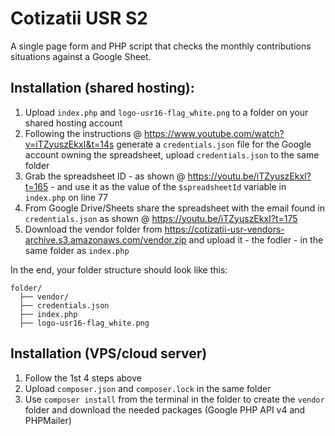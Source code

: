 # Cotizatii USR S2
A single page form and PHP script that checks the monthly contributions situations against a Google Sheet.


## Installation (shared hosting):

1. Upload `index.php` and `logo-usr16-flag_white.png` to a folder on your shared hosting account
2. Following the instructions @ https://www.youtube.com/watch?v=iTZyuszEkxI&t=14s generate a `credentials.json` file for the Google account owning the spreadsheet, upload `credentials.json` to the same folder
3. Grab the spreadsheet ID - as shown @ https://youtu.be/iTZyuszEkxI?t=165 - and use it as the value of the `$spreadsheetId` variable in `index.php` on line 77
4. From Google Drive/Sheets share the spreadsheet with the email found in `credentials.json` as shown @ https://youtu.be/iTZyuszEkxI?t=175
5. Download the vendor folder from https://cotizatii-usr-vendors-archive.s3.amazonaws.com/vendor.zip and upload it - the fodler - in the same folder as `index.php`

In the end, your folder structure should look like this:

```
folder/
  ├── vendor/
  ├── credentials.json
  ├── index.php
  ├── logo-usr16-flag_white.png
```


## Installation (VPS/cloud server)

1. Follow the 1st 4 steps above
2. Upload `composer.json` and `composer.lock` in the same folder
3. Use `composer install` from the terminal in the folder to create the `vendor` folder and download the needed packages (Google PHP API v4 and PHPMailer)
